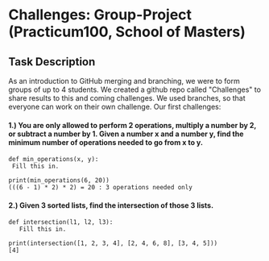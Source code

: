 # Challenges: Group-Project (Practicum100, School of Masters)

## Task Description                                                                                                           

As an introduction to GitHub merging and branching, we were to form groups of up to 4 students. We created a github repo called "Challenges" to share results to this and coming challenges. We used branches, so that everyone can work on their own challenge. Our first challenges:

#### 1.) You are only allowed to perform 2 operations, multiply a number by 2, or subtract a number by 1. Given a number x and a number y, find the minimum number of operations needed to go from x to y.

 ```
 def min_operations(x, y):
  Fill this in.

print(min_operations(6, 20))
 (((6 - 1) * 2) * 2) = 20 : 3 operations needed only
 ```




#### 2.) Given 3 sorted lists, find the intersection of those 3 lists.
```
def intersection(l1, l2, l3):
   Fill this in.
  
print(intersection([1, 2, 3, 4], [2, 4, 6, 8], [3, 4, 5]))
[4] 
```

